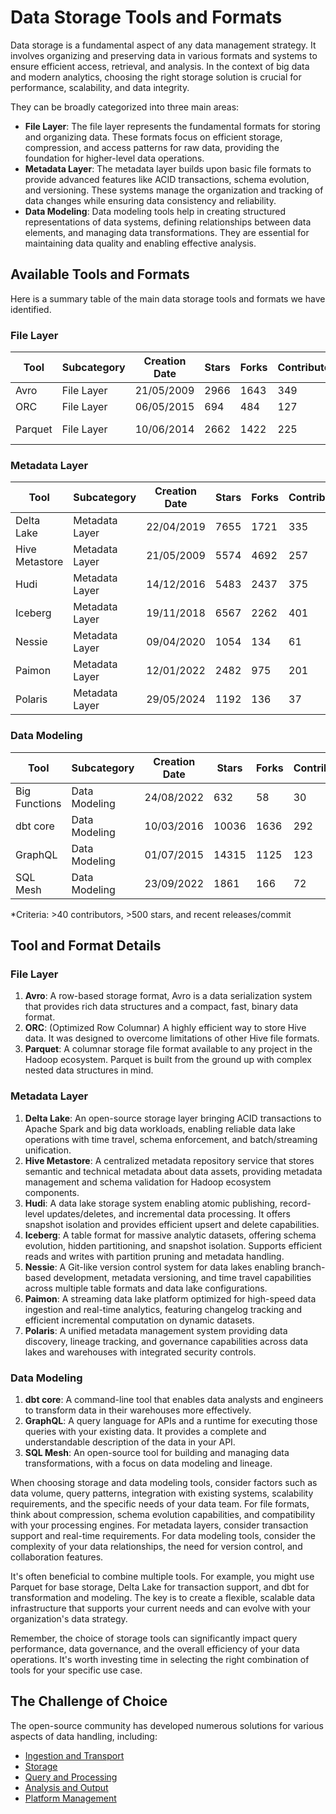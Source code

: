 # Data Storage Tools and Formats

Data storage is a fundamental aspect of any data management strategy. It involves organizing and preserving data in various formats and systems to ensure efficient access, retrieval, and analysis. In the context of big data and modern analytics, choosing the right storage solution is crucial for performance, scalability, and data integrity.

They can be broadly categorized into three main areas:
- **File Layer**: The file layer represents the fundamental formats for storing and organizing data. These formats focus on efficient storage, compression, and access patterns for raw data, providing the foundation for higher-level data operations.
- **Metadata Layer**: The metadata layer builds upon basic file formats to provide advanced features like ACID transactions, schema evolution, and versioning. These systems manage the organization and tracking of data changes while ensuring data consistency and reliability.
- **Data Modeling**: Data modeling tools help in creating structured representations of data systems, defining relationships between data elements, and managing data transformations. They are essential for maintaining data quality and enabling effective analysis.

## Available Tools and Formats

Here is a summary table of the main data storage tools and formats we have identified.

### File Layer

| Tool | Subcategory | Creation Date | Stars | Forks | Contributors | Last Release | Latest Commit | Meets Criteria* | Link |
|---|---|---|---|---|---|---|---|---|---|
| Avro | File Layer | 21/05/2009 | 2966 | 1643 | 349 | 05/08/2024 | 06/12/2024 | Yes | https://github.com/apache/avro |
| ORC | File Layer | 06/05/2015 | 694 | 484 | 127 | 14/11/2024 | 02/12/2024 | Yes | https://github.com/apache/orc |
| Parquet | File Layer | 10/06/2014 | 2662 | 1422 | 225 | 02/12/2024 | 04/12/2024 | Yes | https://github.com/apache/parquet-mr |

### Metadata Layer

| Tool | Subcategory | Creation Date | Stars | Forks | Contributors | Last Release | Latest Commit | Meets Criteria* | Link |
|---|---|---|---|---|---|---|---|---|---|
| Delta Lake | Metadata Layer | 22/04/2019 | 7655 | 1721 | 335 | 26/09/2024 | 06/12/2024 | Yes | https://github.com/delta-io/delta |
| Hive Metastore | Metadata Layer | 21/05/2009 | 5574 | 4692 | 257 | N/A | 05/12/2024 | Yes | https://github.com/apache/hive |
| Hudi | Metadata Layer | 14/12/2016 | 5483 | 2437 | 375 | 16/07/2024 | 06/12/2024 | Yes | https://github.com/apache/hudi |
| Iceberg | Metadata Layer | 19/11/2018 | 6567 | 2262 | 401 | 08/11/2024 | 06/12/2024 | Yes | https://github.com/apache/iceberg |
| Nessie | Metadata Layer | 09/04/2020 | 1054 | 134 | 61 | 06/12/2024 | 06/12/2024 | Yes | https://github.com/projectnessie/nessie |
| Paimon | Metadata Layer | 12/01/2022 | 2482 | 975 | 201 | N/A | 06/12/2024 | Yes | https://github.com/apache/paimon |
| Polaris | Metadata Layer | 29/05/2024 | 1192 | 136 | 37 | N/A | 05/12/2024 | Yes | https://github.com/apache/polaris |

### Data Modeling

| Tool | Subcategory | Creation Date | Stars | Forks | Contributors | Last Release | Latest Commit | Meets Criteria* | Link |
|---|---|---|---|---|---|---|---|---|---|
| Big Functions | Data Modeling | 24/08/2022 | 632 | 58 | 30 | 08/11/2024 | 06/12/2024 | No | https://github.com/unytics/bigfunctions |
| dbt core | Data Modeling | 10/03/2016 | 10036 | 1636 | 292 | 02/12/2024 | 05/12/2024 | Yes | https://github.com/dbt-labs/dbt-core |
| GraphQL | Data Modeling | 01/07/2015 | 14315 | 1125 | 123 | 27/10/2021 | 05/12/2024 | Yes | https://github.com/graphql/graphql-spec |
| SQL Mesh | Data Modeling | 23/09/2022 | 1861 | 166 | 72 | 05/12/2024 | 05/12/2024 | Yes | https://github.com/TobikoData/sqlmesh |

*Criteria: >40 contributors, >500 stars, and recent releases/commit

## Tool and Format Details

### File Layer

1. **Avro**: A row-based storage format, Avro is a data serialization system that provides rich data structures and a compact, fast, binary data format.
2. **ORC**: (Optimized Row Columnar) A highly efficient way to store Hive data. It was designed to overcome limitations of other Hive file formats.
3. **Parquet**: A columnar storage file format available to any project in the Hadoop ecosystem. Parquet is built from the ground up with complex nested data structures in mind.

### Metadata Layer

1. **Delta Lake**: An open-source storage layer bringing ACID transactions to Apache Spark and big data workloads, enabling reliable data lake operations with time travel, schema enforcement, and batch/streaming unification.
2. **Hive Metastore**: A centralized metadata repository service that stores semantic and technical metadata about data assets, providing metadata management and schema validation for Hadoop ecosystem components.
3. **Hudi**: A data lake storage system enabling atomic publishing, record-level updates/deletes, and incremental data processing. It offers snapshot isolation and provides efficient upsert and delete capabilities.
4. **Iceberg**: A table format for massive analytic datasets, offering schema evolution, hidden partitioning, and snapshot isolation. Supports efficient reads and writes with partition pruning and metadata handling.
5. **Nessie**: A Git-like version control system for data lakes enabling branch-based development, metadata versioning, and time travel capabilities across multiple table formats and data lake configurations.
6. **Paimon**: A streaming data lake platform optimized for high-speed data ingestion and real-time analytics, featuring changelog tracking and efficient incremental computation on dynamic datasets.
7. **Polaris**: A unified metadata management system providing data discovery, lineage tracking, and governance capabilities across data lakes and warehouses with integrated security controls.

### Data Modeling

1. **dbt core**: A command-line tool that enables data analysts and engineers to transform data in their warehouses more effectively.
2. **GraphQL**: A query language for APIs and a runtime for executing those queries with your existing data. It provides a complete and understandable description of the data in your API.
3. **SQL Mesh**: An open-source tool for building and managing data transformations, with a focus on data modeling and lineage.

When choosing storage and data modeling tools, consider factors such as data volume, query patterns, integration with existing systems, scalability requirements, and the specific needs of your data team. For file formats, think about compression, schema evolution capabilities, and compatibility with your processing engines. For metadata layers, consider transaction support and real-time requirements. For data modeling tools, consider the complexity of your data relationships, the need for version control, and collaboration features.

It's often beneficial to combine multiple tools. For example, you might use Parquet for base storage, Delta Lake for transaction support, and dbt for transformation and modeling. The key is to create a flexible, scalable data infrastructure that supports your current needs and can evolve with your organization's data strategy.

Remember, the choice of storage tools can significantly impact query performance, data governance, and the overall efficiency of your data operations. It's worth investing time in selecting the right combination of tools for your specific use case.

## The Challenge of Choice
The open-source community has developed numerous solutions for various aspects of data handling, including:
- [Ingestion and Transport](01.ingestion_and_transport.md)
- [Storage](02.storage.md)
- [Query and Processing](03.query_and_processing.md)
- [Analysis and Output](04.analysis_and_output.md)
- [Platform Management](05.platform_management.md)